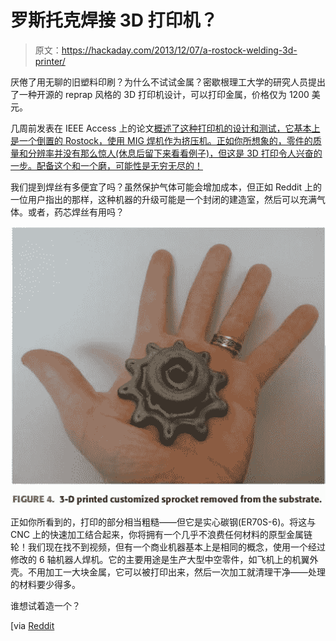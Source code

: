 # 罗斯托克焊接 3D 打印机？

> 原文：<https://hackaday.com/2013/12/07/a-rostock-welding-3d-printer/>

厌倦了用无聊的旧塑料印刷？为什么不试试金属？密歇根理工大学的研究人员提出了一种开源的 reprap 风格的 3D 打印机设计，可以打印金属，价格仅为 1200 美元。

几周前发表在 IEEE Access 上的论文[概述了这种打印机的设计和测试，它基本上是一个倒置的 Rostock，使用 MIG 焊机作为挤压机。正如你所想象的，零件的质量和分辨率并没有那么惊人(休息后留下来看看例子)，但这是 3D 打印令人兴奋的一步。配备这个和一个磨，可能性是无穷无尽的！](https://www.academia.edu/5327317/A_Low-Cost_Open-Source_Metal_3-D_Printer)

我们提到焊丝有多便宜了吗？虽然保护气体可能会增加成本，但正如 Reddit 上的一位用户指出的那样，这种机器的升级可能是一个封闭的建造室，然后可以充满气体。或者，药芯焊丝有用吗？

![ScreenShot079](img/decf194add2511fb15a94908ef49f65a.png)

正如你所看到的，打印的部分相当粗糙——但它是实心碳钢(ER70S-6)。将这与 CNC 上的快速加工结合起来，你将拥有一个几乎不浪费任何材料的原型金属链轮！我们现在找不到视频，但有一个商业机器基本上是相同的概念，使用一个经过修改的 6 轴机器人焊机。它的主要用途是生产大型中空零件，如飞机上的机翼外壳。不用加工一大块金属，它可以被打印出来，然后一次加工就清理干净——处理的材料要少得多。

谁想试着造一个？

[via [Reddit](http://www.reddit.com/r/3Dprinting/comments/1s0vzj/new_metal_3d_printer_is_open_source_and_affordable/)